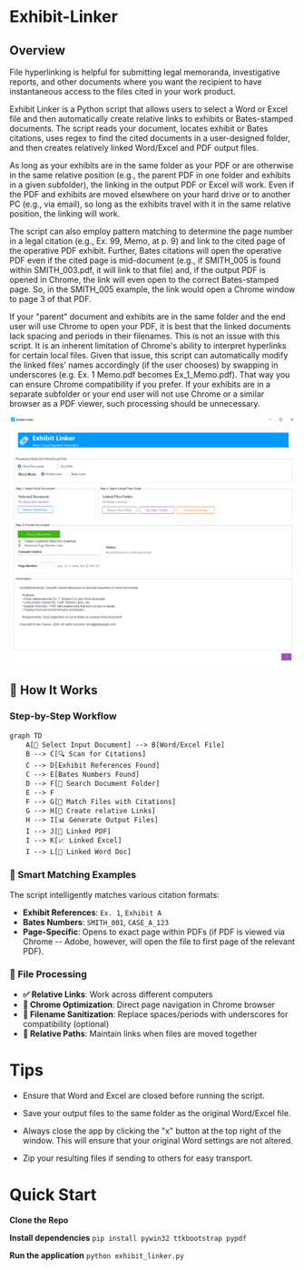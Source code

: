 # Exhibit-Linker

## Overview
File hyperlinking is helpful for submitting legal memoranda, investigative reports, and other documents where you want the recipient to have instantaneous access to the files cited in your work product.

Exhibit Linker is a Python script that allows users to select a Word or Excel file and then automatically create relative links to exhibits or Bates-stamped documents. The script reads your document, locates exhibit or Bates citations, uses regex to find the cited documents in a user-designed folder, and then creates relatively linked Word/Excel and PDF output files.  

As long as your exhibits are in the same folder as your PDF or are otherwise in the same relative position (e.g., the parent PDF in one folder and exhibits in a given subfolder), the linking in the output PDF or Excel will work. Even if the PDF and exhibits are moved elsewhere on your hard drive or to another PC (e.g., via email), so long as the exhibits travel with it in the same relative position, the linking will work.

The script can also employ pattern matching to determine the page number in a legal citation (e.g., Ex. 99, Memo, at p. 9) and link to the cited page of the operative PDF exhibit. Further, Bates citations will open the operative PDF even if the cited page is mid-document (e.g., if SMITH_005 is found within SMITH_003.pdf, it will link to that file) and, if the output PDF is opened in Chrome, the link will even open to the correct Bates-stamped page. So, in the SMITH_005 example, the link would open a Chrome window to page 3 of that PDF.

If your "parent" document and exhibits are in the same folder and the end user will use Chrome to open your PDF, it is best that the linked documents lack spacing and periods in their filenames.  This is not an issue with this script.  It is an inherent limitation of Chrome's ability to interpret hyperlinks for certain local files.  Given that issue, this script can automatically modify the linked files' names accordingly (if the user chooses) by swapping in underscores (e.g. Ex. 1 Memo.pdf becomes Ex_1_Memo.pdf).  That way you can ensure Chrome compatibility if you prefer.  If your exhibits are in a separate subfolder or your end user will not use Chrome or a similar browser as a PDF viewer, such processing should be unnecessary.

![Screenshot A](./images/Screenshot_A1.png)

## 🔄 How It Works

### Step-by-Step Workflow

```mermaid
graph TD
    A[📄 Select Input Document] --> B[Word/Excel File]
    B --> C[🔍 Scan for Citations]
    C --> D[Exhibit References Found]
    C --> E[Bates Numbers Found]
    D --> F[📁 Search Document Folder]
    E --> F
    F --> G[🎯 Match Files with Citations]
    G --> H[🔗 Create relative Links]
    H --> I[📊 Generate Output Files]
    I --> J[📑 Linked PDF]
    I --> K[📈 Linked Excel]
    I --> L[📝 Linked Word Doc]
```


### 🎯 Smart Matching Examples

The script intelligently matches various citation formats:

- **Exhibit References**: `Ex. 1`, `Exhibit A`
- **Bates Numbers**: `SMITH_001`, `CASE_A_123`
- **Page-Specific**: Opens to exact page within PDFs (if PDF is viewed via Chrome -- Adobe, however, will open the file to first page of the relevant PDF).

### 🔧 File Processing 

- **✅ Relative Links**: Work across different computers 
- **📱 Chrome Optimization**: Direct page navigation in Chrome browser
- **🔄 Filename Sanitization**: Replace spaces/periods with underscores for compatibility (optional)
- **📂 Relative Paths**: Maintain links when files are moved together

# Tips

- Ensure that Word and Excel are closed before running the script.

- Save your output files to the same folder as the original Word/Excel file.

- Always close the app by clicking the "x" button at the top right of the window.  This will ensure that your original Word settings are not altered. 

- Zip your resulting files if sending to others for easy transport. 


# Quick Start
**Clone the Repo**

**Install dependencies**
```pip install pywin32 ttkbootstrap pypdf```

**Run the application**
```python exhibit_linker.py```

